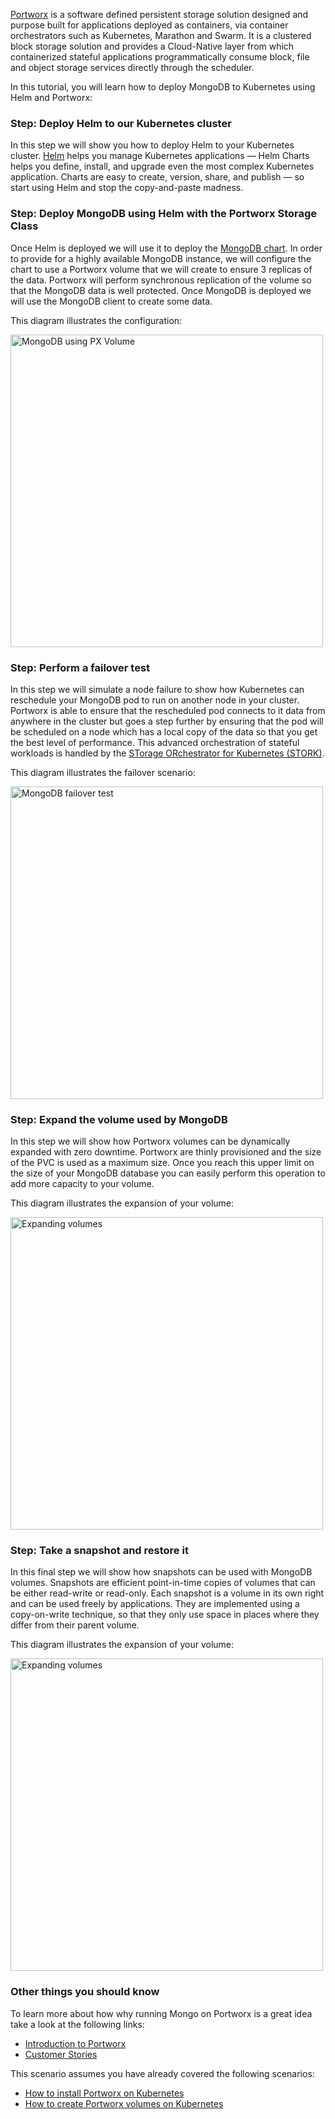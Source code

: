 [Portworx](https://portworx.com/) is a software defined persistent storage solution designed and purpose built for applications deployed as containers, via container orchestrators such as Kubernetes, Marathon and Swarm. It is a clustered block storage solution and provides a Cloud-Native layer from which containerized stateful applications programmatically consume block, file and object storage services directly through the scheduler.

In this tutorial, you will learn how to deploy MongoDB to Kubernetes using Helm and Portworx:

### Step: Deploy Helm to our Kubernetes cluster

In this step we will show you how to deploy Helm to your Kubernetes cluster. [Helm](https://helm.sh/) helps you manage Kubernetes applications — Helm Charts helps you define, install, and upgrade even the most complex Kubernetes application. Charts are easy to create, version, share, and publish — so start using Helm and stop the copy-and-paste madness.

### Step: Deploy MongoDB using Helm with the Portworx Storage Class

Once Helm is deployed we will use it to deploy the [MongoDB chart](https://github.com/kubernetes/charts/tree/master/stable/mongodb). In order to provide for a highly available MongoDB instance, we will configure the chart to use a Portworx volume that we will create to ensure 3 replicas of the data. Portworx will perform synchronous replication of the volume so that the MongoDB data is well protected. Once MongoDB is deployed we will use the MongoDB client to create some data.

This diagram illustrates the configuration:

<img src="https://docs.google.com/a/portworx.com/drawings/d/e/2PACX-1vSvx983Y0q1B6gZY-4BzFNKQ_u7hdIAw25hDDQpbVaobR9ny17ZsbWgsGFTsMehrKXVxFSqaSTfzpvv/pub?w=574&h=316" alt="MongoDB using PX Volume" style="width: 500px;"/>

### Step: Perform a failover test

In this step we will simulate a node failure to show how Kubernetes can reschedule your MongoDB pod to run on another node in your cluster. Portworx is able to ensure that the rescheduled pod connects to it data from anywhere in the cluster but goes a step further by ensuring that the pod will be scheduled on a node which has a local copy of the data so that you get the best level of performance. This advanced orchestration of stateful workloads is handled by the [STorage ORchestrator for Kubernetes (STORK)](https://github.com/libopenstorage/stork/).

This diagram illustrates the failover scenario:

<img src="https://docs.google.com/a/portworx.com/drawings/d/e/2PACX-1vR-5wReBuEcREJSqx56YPljRMcfcrh9DVmKf-au5O8nxMo8gTTD9r7kDrT7H8fJdzIWmaLMYdo4yv_f/pub?w=574&h=316" alt="MongoDB failover test" style="width: 500px;"/>

### Step: Expand the volume used by MongoDB

In this step we will show how Portworx volumes can be dynamically expanded with zero downtime. Portworx are thinly provisioned and the size of the PVC is used as a maximum size. Once you reach this upper limit on the size of your MongoDB database you can easily perform this operation to add more capacity to your volume.

This diagram illustrates the expansion of your volume:

<img src="https://docs.google.com/a/portworx.com/drawings/d/e/2PACX-1vRj5Zem3GryHT4CaNTSygPXzGxiSF8I3zXwA_FMIsQqKMV_urgGmbiq0rTCLU3zR32fnrWTz15dXClg/pub?w=574&h=316" alt="Expanding volumes" style="width: 500px;"/>


### Step: Take a snapshot and restore it

In this final step we will show how snapshots can be used with MongoDB volumes. Snapshots are efficient point-in-time copies of volumes that can be either read-write or read-only. Each snapshot is a volume in its own right and can be used freely by applications. They are implemented using a copy-on-write technique, so that they only use space in places where they differ from their parent volume.

This diagram illustrates the expansion of your volume:

<img src="https://docs.google.com/a/portworx.com/drawings/d/e/2PACX-1vTkypXWifFiO8ToBpNardHsM5W-qrVbMJ4XFlSPbdUId6eg8NzjWlOO9DM0M6O1myk1DA7I2VoPj785/pub?w=574&h=316" alt="Expanding volumes" style="width: 500px;"/>

### Other things you should know

To learn more about how why running Mongo on Portworx is a great idea take a look at the following links:
* [Introduction to Portworx](https://portworx.com/products/introduction/)
* [Customer Stories](https://portworx.com/customers/)


This scenario assumes you have already covered the following scenarios:
* [How to install Portworx on Kubernetes](https://www.katacoda.com/portworx/scenarios/deploy-px-k8s)
* [How to create Portworx volumes on Kubernetes](https://www.katacoda.com/portworx/scenarios/px-k8s-vol-basic)
